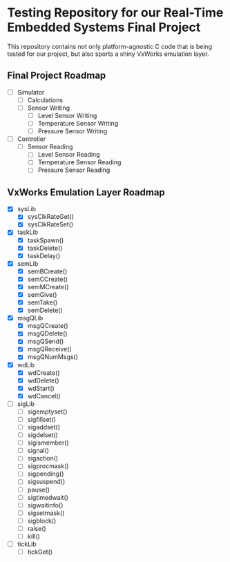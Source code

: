 # Testing Repository for our Real-Time Embedded Systems Final Project

This repository contains not only platform-agnostic C code that is being tested
for our project, but also sports a shiny VxWorks emulation layer.

## Final Project Roadmap

- [ ] Simulator
    - [ ] Calculations
    - [ ] Sensor Writing
        - [ ] Level Sensor Writing
        - [ ] Temperature Sensor Writing
        - [ ] Pressure Sensor Writing
- [ ] Controller
    - [ ] Sensor Reading
        - [ ] Level Sensor Reading
        - [ ] Temperature Sensor Reading
        - [ ] Pressure Sensor Reading

## VxWorks Emulation Layer Roadmap

- [x] sysLib
    - [x] sysClkRateGet()
    - [x] sysClkRateSet()
- [x] taskLib
    - [x] taskSpawn()
    - [x] taskDelete()
    - [x] taskDelay()
- [x] semLib
    - [x] semBCreate()
    - [x] semCCreate()
    - [x] semMCreate()
    - [x] semGive()
    - [x] semTake()
    - [x] semDelete()
- [x] msgQLib
    - [x] msgQCreate()
    - [x] msgQDelete()
    - [x] msgQSend()
    - [x] msgQReceive()
    - [x] msgQNumMsgs()
- [x] wdLib
    - [x] wdCreate()
    - [x] wdDelete()
    - [x] wdStart()
    - [x] wdCancel()
- [ ] sigLib
    - [ ] sigemptyset()
    - [ ] sigfillset()
    - [ ] sigaddset()
    - [ ] sigdelset()
    - [ ] sigismember()
    - [ ] signal()
    - [ ] sigaction()
    - [ ] sigprocmask()
    - [ ] sigpending()
    - [ ] sigsuspend()
    - [ ] pause()
    - [ ] sigtimedwait()
    - [ ] sigwaitinfo()
    - [ ] sigsetmask()
    - [ ] sigblock()
    - [ ] raise()
    - [ ] kill()
- [ ] tickLib
    - [ ] tickGet()

